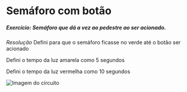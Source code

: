 # Semáforo com botão
##### Exercício: Semáforo que dá a vez ao pedestre ao ser acionado.

_Resolução_
Defini para que o semáforo ficasse no verde até o botão ser acionado

Defini o tempo da luz amarela como 5 segundos

Defini o tempo da luz vermelha como 10 segundos

![Imagem do circuito](https://i.ibb.co/FDqD4SZ/semaforocombotao.png)
